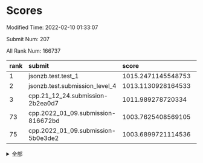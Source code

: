 # Scores

Modified Time: 2022-02-10 01:33:07

Submit Num: 207

All Rank Num: 166737

| rank |               submit               |       score        |       sigma        | pk_num |
| :--- | :--------------------------------- | :----------------- | :----------------- | :----- |
| 1    | jsonzb.test.test_1                 | 1015.2471145548753 | 0.8790894203723274 | 3228   |
| 2    | jsonzb.test.submission_level_4     | 1013.1130928164533 | 0.7992097448800193 | 3221   |
| 3    | cpp.21_12_24.submission-2b2ea0d7   | 1011.989278720334  | 0.8105140122601077 | 3223   |
| 73   | cpp.2022_01_09.submission-816672bd | 1003.7625408569105 | 0.7122700979094149 | 3221   |
| 75   | cpp.2022_01_09.submission-5b0e3de2 | 1003.6899721114536 | 0.7098376092499791 | 3218   |


<details>
<summary>全部</summary>

| rank |                 submit                 |       score        |       sigma        | pk_num |
| :--- | :------------------------------------- | :----------------- | :----------------- | :----- |
| 1    | jsonzb.test.test_1                     | 1015.2471145548753 | 0.8790894203723274 | 3228   |
| 2    | jsonzb.test.submission_level_4         | 1013.1130928164533 | 0.7992097448800193 | 3221   |
| 3    | cpp.21_12_24.submission-2b2ea0d7       | 1011.989278720334  | 0.8105140122601077 | 3223   |
| 4    | gobigger.level_3.submission_level_3_46 | 1011.62225853318   | 0.7811536218054677 | 3220   |
| 5    | gobigger.level_3.submission_level_3_0  | 1011.4240115592673 | 0.7789063092490922 | 3217   |
| 6    | gobigger.level_3.submission_level_3_19 | 1011.3300975386635 | 0.8209120735950628 | 3222   |
| 7    | gobigger.level_3.submission_level_3_36 | 1011.1465299040412 | 0.7631961346153899 | 3224   |
| 8    | gobigger.level_3.submission_level_3_42 | 1011.0802366731768 | 0.778135270324465  | 3220   |
| 9    | gobigger.level_3.submission_level_3_31 | 1011.0758874261045 | 0.7834299134646975 | 3220   |
| 10   | gobigger.level_3.submission_level_3_30 | 1010.928048608167  | 0.7608590652556737 | 3223   |
| 11   | gobigger.level_3.submission_level_3_12 | 1010.8545904317415 | 0.7671160647281948 | 3224   |
| 12   | gobigger.level_3.submission_level_3_7  | 1010.7788891049628 | 0.7948492517858377 | 3222   |
| 13   | gobigger.level_3.submission_level_3_24 | 1010.7672683094165 | 0.7709492533282014 | 3219   |
| 14   | gobigger.level_3.submission_level_3_35 | 1010.7643081135113 | 0.7635667434789788 | 3224   |
| 15   | gobigger.level_3.submission_level_3_32 | 1010.7425378569849 | 0.779954369140894  | 3224   |
| 16   | gobigger.level_3.submission_level_3_8  | 1010.5948418874779 | 0.7619783785465337 | 3218   |
| 17   | gobigger.level_3.submission_level_3_28 | 1010.4897218127471 | 0.7569393871675508 | 3223   |
| 18   | gobigger.level_3.submission_level_3_26 | 1010.4492855525642 | 0.7636896250780244 | 3225   |
| 19   | gobigger.level_3.submission_level_3_41 | 1010.42811058176   | 0.7539236749755568 | 3220   |
| 20   | gobigger.level_3.submission_level_3_10 | 1010.4218507524446 | 0.7754657075188355 | 3223   |
| 21   | gobigger.level_3.submission_level_3_15 | 1010.4142737154289 | 0.7586630388129902 | 3223   |
| 22   | gobigger.level_3.submission_level_3_2  | 1010.316107050179  | 0.7471165655471347 | 3216   |
| 23   | gobigger.level_3.submission_level_3_39 | 1010.3121014291694 | 0.7756343456189001 | 3221   |
| 24   | gobigger.level_3.submission_level_3_20 | 1010.311915091076  | 0.7704146382201603 | 3223   |
| 25   | gobigger.level_3.submission_level_3_22 | 1010.301245053594  | 0.7837866654120558 | 3221   |
| 26   | gobigger.level_3.submission_level_3_37 | 1010.2798032711565 | 0.7664505599128699 | 3221   |
| 27   | gobigger.level_3.submission_level_3_33 | 1010.2472180618663 | 0.7465709533007536 | 3224   |
| 28   | gobigger.level_3.submission_level_3_45 | 1010.1694091497013 | 0.723909546625128  | 3221   |
| 29   | gobigger.level_3.submission_level_3_43 | 1010.0935411323707 | 0.756912390794217  | 3228   |
| 30   | gobigger.level_3.submission_level_3_5  | 1009.8892055642725 | 0.7650856162733639 | 3224   |
| 31   | gobigger.level_3.submission_level_3_25 | 1009.8738356105607 | 0.7661463686683299 | 3219   |
| 32   | gobigger.level_3.submission_level_3_29 | 1009.862803137253  | 0.7655085367015682 | 3224   |
| 33   | gobigger.level_3.submission_level_3_1  | 1009.8597962426151 | 0.7671622912419196 | 3228   |
| 34   | gobigger.level_3.submission_level_3_40 | 1009.8540433010932 | 0.7563504043100542 | 3223   |
| 35   | gobigger.level_3.submission_level_3_27 | 1009.7922569578192 | 0.7675711099820702 | 3221   |
| 36   | gobigger.level_3.submission_level_3_34 | 1009.7897559060207 | 0.7647824147344285 | 3222   |
| 37   | gobigger.level_3.submission_level_3_38 | 1009.7408019931279 | 0.7769926656231124 | 3220   |
| 38   | gobigger.level_3.submission_level_3_9  | 1009.7180821810712 | 0.7461009249059893 | 3221   |
| 39   | gobigger.level_3.submission_level_3_11 | 1009.707139328933  | 0.7548601296159624 | 3222   |
| 40   | gobigger.level_3.submission_level_3_48 | 1009.6830274529608 | 0.761119928675314  | 3220   |
| 41   | gobigger.level_3.submission_level_3_17 | 1009.6712810609106 | 0.7642050184875938 | 3219   |
| 42   | gobigger.level_3.submission_level_3_13 | 1009.5258265961521 | 0.7315969075620843 | 3219   |
| 43   | gobigger.level_3.submission_level_3_23 | 1009.4647242203299 | 0.746628861901168  | 3221   |
| 44   | gobigger.level_3.submission_level_3_21 | 1009.2357563407738 | 0.7479284560319607 | 3219   |
| 45   | gobigger.level_3.submission_level_3_18 | 1009.1006093950523 | 0.7610186246128093 | 3220   |
| 46   | gobigger.level_3.submission_level_3_6  | 1009.0054748061627 | 0.7556474139318301 | 3220   |
| 47   | gobigger.level_3.submission_level_3_44 | 1008.9955427610473 | 0.7752682599070894 | 3221   |
| 48   | gobigger.level_3.submission_level_3_47 | 1008.8826288592046 | 0.7299132372080397 | 3219   |
| 49   | gobigger.level_3.submission_level_3_49 | 1008.8554842518447 | 0.7463980984371628 | 3225   |
| 50   | gobigger.level_3.submission_level_3_16 | 1008.8300461521552 | 0.7799417502916254 | 3218   |
| 51   | gobigger.level_3.submission_level_3_14 | 1008.7263496709639 | 0.7579835862994954 | 3225   |
| 52   | gobigger.level_3.submission_level_3_4  | 1008.5764169439904 | 0.7538705558993544 | 3223   |
| 53   | gobigger.level_3.submission_level_3_3  | 1008.5587402819291 | 0.729913124562337  | 3221   |
| 54   | gobigger.level_1.submission_level_1_17 | 1005.2465925374161 | 0.7285734389608627 | 3225   |
| 55   | gobigger.level_1.submission_level_1_1  | 1004.9450013434999 | 0.7132394143235931 | 3218   |
| 56   | gobigger.level_1.submission_level_1_18 | 1004.7863216163597 | 0.7358634792997873 | 3221   |
| 57   | gobigger.level_1.submission_level_1_26 | 1004.7123280357204 | 0.7123052017349963 | 3228   |
| 58   | gobigger.level_1.submission_level_1_48 | 1004.569383621297  | 0.7190064536272136 | 3222   |
| 59   | gobigger.level_1.submission_level_1_31 | 1004.556246329342  | 0.7238066804793372 | 3224   |
| 60   | gobigger.level_1.submission_level_1_41 | 1004.5481464430745 | 0.7142752129493642 | 3221   |
| 61   | gobigger.level_1.submission_level_1_33 | 1004.4975404995076 | 0.7249211729943905 | 3226   |
| 62   | gobigger.level_1.submission_level_1_19 | 1004.4859410546804 | 0.722177899611654  | 3221   |
| 63   | gobigger.level_1.submission_level_1_8  | 1004.3866702309597 | 0.7173406066937306 | 3217   |
| 64   | gobigger.level_1.submission_level_1_46 | 1004.1348037396964 | 0.7223664643442287 | 3225   |
| 65   | gobigger.level_1.submission_level_1_20 | 1004.1035619188432 | 0.7241483520202344 | 3222   |
| 66   | gobigger.level_1.submission_level_1_10 | 1004.0825134817742 | 0.7235960639553394 | 3223   |
| 67   | gobigger.level_1.submission_level_1_38 | 1003.9620625895908 | 0.7194576896563772 | 3223   |
| 68   | gobigger.level_1.submission_level_1_12 | 1003.9002002438261 | 0.722305627631181  | 3219   |
| 69   | gobigger.level_1.submission_level_1_28 | 1003.886738041314  | 0.7244256559593099 | 3226   |
| 70   | gobigger.level_1.submission_level_1_7  | 1003.8782532665354 | 0.7154770012648571 | 3221   |
| 71   | gobigger.level_1.submission_level_1_21 | 1003.8252563614456 | 0.7128691918463597 | 3227   |
| 72   | gobigger.level_1.submission_level_1_49 | 1003.8172393626494 | 0.7184273508482147 | 3225   |
| 73   | cpp.2022_01_09.submission-816672bd     | 1003.7625408569105 | 0.7122700979094149 | 3221   |
| 74   | gobigger.level_1.submission_level_1_43 | 1003.7307061375955 | 0.7205310555504428 | 3222   |
| 75   | cpp.2022_01_09.submission-5b0e3de2     | 1003.6899721114536 | 0.7098376092499791 | 3218   |
| 76   | gobigger.level_1.submission_level_1_6  | 1003.6518261940768 | 0.7208094126486959 | 3222   |
| 77   | gobigger.level_1.submission_level_1_29 | 1003.5192756930704 | 0.7238751532450095 | 3218   |
| 78   | gobigger.level_1.submission_level_1_5  | 1003.5165876676592 | 0.7263125528412835 | 3218   |
| 79   | gobigger.level_1.submission_level_1_3  | 1003.4897437928835 | 0.7196268170944656 | 3225   |
| 80   | gobigger.level_1.submission_level_1_34 | 1003.3493204414723 | 0.7172758411702405 | 3218   |
| 81   | gobigger.level_1.submission_level_1_44 | 1003.2820525454595 | 0.7258430587345446 | 3224   |
| 82   | gobigger.level_1.submission_level_1_4  | 1003.2741752910003 | 0.7211108542208428 | 3220   |
| 83   | gobigger.level_1.submission_level_1_13 | 1003.2604419587989 | 0.7060518656119424 | 3225   |
| 84   | gobigger.level_1.submission_level_1_30 | 1003.2304655416648 | 0.7170292485064069 | 3225   |
| 85   | gobigger.level_1.submission_level_1_39 | 1003.1776878179662 | 0.7232292798619352 | 3224   |
| 86   | gobigger.level_1.submission_level_1_2  | 1003.0945513869688 | 0.7109328938860232 | 3225   |
| 87   | gobigger.level_1.submission_level_1_23 | 1003.0704266097075 | 0.7185879981002803 | 3228   |
| 88   | gobigger.level_1.submission_level_1_24 | 1003.0640225738675 | 0.7155999702864724 | 3222   |
| 89   | gobigger.level_1.submission_level_1_40 | 1003.0557715825432 | 0.7226276991385523 | 3220   |
| 90   | gobigger.level_1.submission_level_1_32 | 1002.9701919061823 | 0.704733048852874  | 3222   |
| 91   | gobigger.level_1.submission_level_1_35 | 1002.9135295957234 | 0.7236725244721478 | 3225   |
| 92   | gobigger.level_1.submission_level_1_15 | 1002.7924511005909 | 0.7192545533613032 | 3222   |
| 93   | gobigger.level_1.submission_level_1_36 | 1002.7813179642554 | 0.7084077767156679 | 3227   |
| 94   | gobigger.level_1.submission_level_1_16 | 1002.6460232910384 | 0.7038159663888064 | 3222   |
| 95   | gobigger.level_1.submission_level_1_37 | 1002.5047874552713 | 0.7072022188636503 | 3218   |
| 96   | gobigger.level_1.submission_level_1_14 | 1002.4913858412915 | 0.7113728390250108 | 3219   |
| 97   | gobigger.level_1.submission_level_1_11 | 1002.4834293696156 | 0.7159288854338178 | 3225   |
| 98   | gobigger.level_1.submission_level_1_25 | 1002.4621681666508 | 0.7111819396519709 | 3222   |
| 99   | gobigger.level_1.submission_level_1_9  | 1002.2289222684533 | 0.7073582719201492 | 3229   |
| 100  | gobigger.level_1.submission_level_1_0  | 1002.031678429655  | 0.714958019983325  | 3225   |
| 101  | gobigger.level_1.submission_level_1_45 | 1002.0050557393844 | 0.7092016906236044 | 3225   |
| 102  | gobigger.level_1.submission_level_1_27 | 1001.8903643944678 | 0.7133689401719789 | 3221   |
| 103  | gobigger.level_1.submission_level_1_47 | 1001.7782271676708 | 0.7198511067399206 | 3221   |
| 104  | gobigger.level_1.submission_level_1_22 | 1001.5273188624099 | 0.7183338033359029 | 3224   |
| 105  | gobigger.level_1.submission_level_1_42 | 1001.5117221961067 | 0.712648057555315  | 3222   |
| 106  | gobigger.random.submission_random_31   | 997.2626734460015  | 0.7167570622458729 | 3219   |
| 107  | gobigger.random.submission_random_27   | 997.1652816812567  | 0.7124439089072823 | 3222   |
| 108  | gobigger.random.submission_random_11   | 997.0061089835891  | 0.7200725322854263 | 3214   |
| 109  | gobigger.random.submission_random_41   | 996.9831359501165  | 0.702527008420729  | 3221   |
| 110  | gobigger.random.submission_random_42   | 996.9426792413835  | 0.6987467219438808 | 3223   |
| 111  | gobigger.random.submission_random_29   | 996.8875623645174  | 0.7141944659219461 | 3219   |
| 112  | gobigger.random.submission_random_21   | 996.5760316617982  | 0.7110325253782669 | 3226   |
| 113  | gobigger.random.submission_random_8    | 996.4901118001123  | 0.7180929378204037 | 3220   |
| 114  | gobigger.random.submission_random_5    | 996.4717746577478  | 0.7045573522172777 | 3226   |
| 115  | gobigger.random.submission_random_39   | 996.3849423132822  | 0.7122687922661809 | 3223   |
| 116  | gobigger.random.submission_random_49   | 996.3349682150427  | 0.7219837590584575 | 3217   |
| 117  | gobigger.random.submission_random_16   | 996.2648713224781  | 0.7008685084391736 | 3220   |
| 118  | gobigger.random.submission_random_0    | 996.2416010316259  | 0.7179801529054644 | 3225   |
| 119  | gobigger.random.submission_random_43   | 996.2358540418153  | 0.7013721842569124 | 3226   |
| 120  | gobigger.random.submission_random_30   | 996.1496594358748  | 0.7062054103433842 | 3223   |
| 121  | gobigger.random.submission_random_1    | 996.0355264335278  | 0.7087104582425606 | 3217   |
| 122  | gobigger.random.submission_random_37   | 996.0236626355025  | 0.7092360865793027 | 3225   |
| 123  | gobigger.random.submission_random_12   | 995.9992299162705  | 0.7140030130724769 | 3219   |
| 124  | gobigger.random.submission_random_14   | 995.9704057443089  | 0.706429153643029  | 3215   |
| 125  | gobigger.random.submission_random_7    | 995.9086260136379  | 0.7144285236133727 | 3222   |
| 126  | gobigger.random.submission_random_4    | 995.875656035201   | 0.7005723224164956 | 3226   |
| 127  | gobigger.random.submission_random_34   | 995.8685098182034  | 0.7078163929776505 | 3221   |
| 128  | gobigger.random.submission_random_48   | 995.8645305957507  | 0.7134588622416973 | 3221   |
| 129  | gobigger.random.submission_random_24   | 995.8271016703372  | 0.7080373773274751 | 3218   |
| 130  | gobigger.random.submission_random_40   | 995.7802542952331  | 0.7309490481627103 | 3223   |
| 131  | gobigger.random.submission_random_32   | 995.7680051332298  | 0.7085572785351605 | 3226   |
| 132  | gobigger.random.submission_random_33   | 995.7483152420776  | 0.7071873918337205 | 3222   |
| 133  | gobigger.random.submission_random_28   | 995.7405597601172  | 0.720114470653653  | 3219   |
| 134  | gobigger.random.submission_random_36   | 995.6356039458985  | 0.7039824692160678 | 3222   |
| 135  | gobigger.random.submission_random_35   | 995.6103334385323  | 0.7201270478818617 | 3221   |
| 136  | gobigger.random.submission_random_26   | 995.5886483701651  | 0.7151508613651415 | 3225   |
| 137  | gobigger.random.submission_random_6    | 995.5787156367023  | 0.7344195658561552 | 3213   |
| 138  | gobigger.random.submission_random_25   | 995.5744460706086  | 0.7235789206237763 | 3222   |
| 139  | gobigger.random.submission_random_18   | 995.4482199151007  | 0.7099210827397648 | 3218   |
| 140  | gobigger.random.submission_random_46   | 995.4404922503865  | 0.7096549309741158 | 3224   |
| 141  | gobigger.random.submission_random_44   | 995.4302246556305  | 0.7173091697717925 | 3221   |
| 142  | gobigger.random.submission_random_15   | 995.4187907916297  | 0.7056742928452152 | 3225   |
| 143  | gobigger.random.submission_random_38   | 995.4034323174271  | 0.7001002296639738 | 3223   |
| 144  | gobigger.random.submission_random_47   | 995.4031702128713  | 0.7187423624816598 | 3219   |
| 145  | gobigger.random.submission_random_45   | 995.3540683816319  | 0.7152755112052176 | 3220   |
| 146  | gobigger.random.submission_random_3    | 995.2289343239509  | 0.7200353447524469 | 3223   |
| 147  | gobigger.random.submission_random_23   | 995.1924024379773  | 0.7217027873475171 | 3225   |
| 148  | gobigger.random.submission_random_10   | 995.1749221262376  | 0.709478819134528  | 3220   |
| 149  | gobigger.random.submission_random_19   | 995.0862614539412  | 0.7184373960601469 | 3226   |
| 150  | gobigger.random.submission_random_13   | 995.0735388012547  | 0.7145437044978367 | 3219   |
| 151  | gobigger.random.submission_random_2    | 995.052912400894   | 0.7136251712917899 | 3223   |
| 152  | gobigger.random.submission_random_9    | 995.0304470100367  | 0.7272365516124399 | 3226   |
| 153  | gobigger.random.submission_random_17   | 994.8861989489783  | 0.7044405807934637 | 3222   |
| 154  | gobigger.random.submission_random_20   | 994.7978397065481  | 0.7174250001255663 | 3219   |
| 155  | gobigger.random.submission_random_22   | 994.4903505390607  | 0.6994844622926959 | 3220   |
| 156  | gobigger.level_2.submission_level_2_15 | 994.1778871226962  | 0.7354986762871712 | 3221   |
| 157  | gobigger.level_2.submission_level_2_0  | 993.448342086752   | 0.7218623521725561 | 3221   |
| 158  | gobigger.level_2.submission_level_2_44 | 993.245240675064   | 0.7664894349699266 | 3226   |
| 159  | gobigger.level_2.submission_level_2_13 | 992.9853432572721  | 0.7477370756803432 | 3222   |
| 160  | gobigger.level_2.submission_level_2_40 | 992.9607303170832  | 0.7261048128575864 | 3227   |
| 161  | gobigger.level_2.submission_level_2_37 | 992.9574849983883  | 0.7394471714690739 | 3224   |
| 162  | gobigger.level_2.submission_level_2_48 | 992.8998659489657  | 0.7615212424603139 | 3224   |
| 163  | gobigger.level_2.submission_level_2_12 | 992.879579492288   | 0.7432777565673733 | 3224   |
| 164  | gobigger.level_2.submission_level_2_42 | 992.8182745932407  | 0.7416725126803579 | 3220   |
| 165  | gobigger.level_2.submission_level_2_45 | 992.6419858670355  | 0.7507623823655704 | 3218   |
| 166  | gobigger.level_2.submission_level_2_25 | 992.351134775618   | 0.7422742455625722 | 3220   |
| 167  | gobigger.level_2.submission_level_2_43 | 992.3348124789084  | 0.7512293184042265 | 3219   |
| 168  | gobigger.level_2.submission_level_2_7  | 992.3298478935819  | 0.739339956718511  | 3224   |
| 169  | gobigger.level_2.submission_level_2_30 | 992.323545450581   | 0.7410134550142587 | 3221   |
| 170  | gobigger.level_2.submission_level_2_9  | 992.306342761289   | 0.7375175242507348 | 3222   |
| 171  | gobigger.level_2.submission_level_2_41 | 992.3039281144189  | 0.7581355742386667 | 3224   |
| 172  | gobigger.level_2.submission_level_2_21 | 992.240453390768   | 0.7709081329504618 | 3221   |
| 173  | gobigger.level_2.submission_level_2_6  | 992.2335713426467  | 0.7560440754679688 | 3222   |
| 174  | gobigger.level_2.submission_level_2_31 | 992.2233909027431  | 0.7344950355679595 | 3224   |
| 175  | gobigger.level_2.submission_level_2_5  | 992.1631205106613  | 0.7469886994801233 | 3225   |
| 176  | gobigger.level_2.submission_level_2_35 | 992.1135068930423  | 0.7485527857909369 | 3222   |
| 177  | gobigger.level_2.submission_level_2_14 | 992.0611002367132  | 0.7466792215286205 | 3219   |
| 178  | gobigger.level_2.submission_level_2_46 | 992.0161825230813  | 0.7431541167827737 | 3225   |
| 179  | gobigger.level_2.submission_level_2_32 | 991.8876260421216  | 0.7525452318075482 | 3226   |
| 180  | gobigger.level_2.submission_level_2_36 | 991.8711357813012  | 0.7387368479113277 | 3226   |
| 181  | gobigger.level_2.submission_level_2_26 | 991.8423089174056  | 0.7369355365384831 | 3217   |
| 182  | gobigger.level_2.submission_level_2_47 | 991.7907515935635  | 0.736827576045987  | 3220   |
| 183  | gobigger.level_2.submission_level_2_22 | 991.7769877116162  | 0.735458536166285  | 3223   |
| 184  | gobigger.level_2.submission_level_2_49 | 991.7628350393484  | 0.7670254472508805 | 3223   |
| 185  | gobigger.level_2.submission_level_2_4  | 991.7510239519542  | 0.7484008269384034 | 3224   |
| 186  | gobigger.level_2.submission_level_2_11 | 991.7100764304136  | 0.7478061465825351 | 3217   |
| 187  | gobigger.level_2.submission_level_2_19 | 991.7017850944459  | 0.7473794912689606 | 3221   |
| 188  | gobigger.level_2.submission_level_2_27 | 991.6016119847201  | 0.7636948318963875 | 3221   |
| 189  | gobigger.level_2.submission_level_2_29 | 991.572891787065   | 0.7513856200855057 | 3222   |
| 190  | gobigger.level_2.submission_level_2_18 | 991.5608263730268  | 0.750214345169488  | 3222   |
| 191  | gobigger.level_2.submission_level_2_2  | 991.5460259702049  | 0.7472731255448899 | 3227   |
| 192  | gobigger.level_2.submission_level_2_38 | 991.5381810508999  | 0.7464137690460426 | 3224   |
| 193  | gobigger.level_2.submission_level_2_20 | 991.4544946617528  | 0.7535558884871372 | 3222   |
| 194  | gobigger.level_2.submission_level_2_17 | 991.3537266674495  | 0.7394968967300201 | 3217   |
| 195  | gobigger.level_2.submission_level_2_34 | 991.2080456155768  | 0.7437871484698092 | 3222   |
| 196  | gobigger.level_2.submission_level_2_28 | 991.1934428585989  | 0.7694060232348743 | 3220   |
| 197  | gobigger.level_2.submission_level_2_39 | 991.1271124257089  | 0.7426526333260134 | 3224   |
| 198  | gobigger.level_2.submission_level_2_24 | 991.0069838501058  | 0.7577697501087638 | 3219   |
| 199  | gobigger.level_2.submission_level_2_1  | 990.9949884061537  | 0.7638883650288544 | 3219   |
| 200  | gobigger.level_2.submission_level_2_8  | 990.8109360783787  | 0.7835731568152488 | 3222   |
| 201  | gobigger.level_2.submission_level_2_3  | 990.7644091126226  | 0.7637519804238527 | 3215   |
| 202  | gobigger.level_2.submission_level_2_33 | 990.7571208573293  | 0.7524484397150636 | 3226   |
| 203  | gobigger.level_2.submission_level_2_10 | 990.70189061926    | 0.7745896021649968 | 3223   |
| 204  | gobigger.level_2.submission_level_2_23 | 990.5366889875532  | 0.7627948757295432 | 3224   |
| 205  | gobigger.level_2.submission_level_2_16 | 990.077052374743   | 0.7585104944626161 | 3221   |
| 206  | gobigger.none.submission_none_1        | 979.749682545408   | 1.1887844215432548 | 3224   |
| 207  | gobigger.none.submission_none_0        | 977.7527750981026  | 1.2222367595949146 | 3221   |

</details>